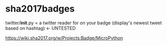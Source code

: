 # sha2017badges

twitter/__init__.py = a twitter reader for on your badge (display's newest tweet based on hashtag) <- UNTESTED


https://wiki.sha2017.org/w/Projects:Badge/MicroPython
